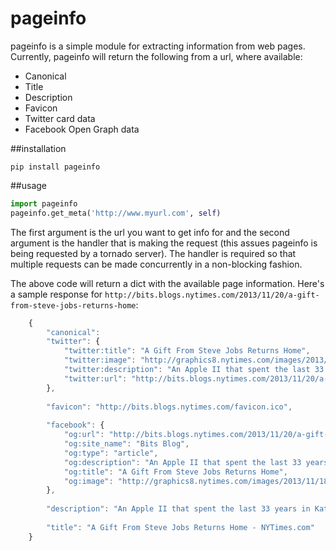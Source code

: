pageinfo
====

pageinfo is a simple module for extracting information from web pages. Currently, pageinfo will return the following from a url, where available:

* Canonical
* Title
* Description
* Favicon
* Twitter card data
* Facebook Open Graph data


##installation

`pip install pageinfo`

##usage

```python
import pageinfo
pageinfo.get_meta('http://www.myurl.com', self)
```
The first argument is the url you want to get info for and the second argument is the handler that is making the request (this assues pageinfo is being requested by a tornado server). The handler is required so that multiple requests can be made concurrently in a non-blocking fashion.

The above code will return a dict with the available page information. Here's a sample response for `http://bits.blogs.nytimes.com/2013/11/20/a-gift-from-steve-jobs-returns-home`:

```javascript
    {   
        "canonical": 
        "twitter": {    
            "twitter:title": "A Gift From Steve Jobs Returns Home",
            "twitter:image": "http://graphics8.nytimes.com/images/2013/11/18/technology/bits-brilliant-jobs/bits-brilliant-jobs-thumbLarge.jpg",
            "twitter:description": "An Apple II that spent the last 33 years in Katmandu, Nepal, most of it packed away in a hospital basement there, was a rare symbol of the charity of Steven P. Jobs.", 
            "twitter:url": "http://bits.blogs.nytimes.com/2013/11/20/a-gift-from-steve-jobs-returns-home/"
        },
    
        "favicon": "http://bits.blogs.nytimes.com/favicon.ico",
    
        "facebook": {    
            "og:url": "http://bits.blogs.nytimes.com/2013/11/20/a-gift-from-steve-jobs-returns-home/",
            "og:site_name": "Bits Blog",
            "og:type": "article",
            "og:description": "An Apple II that spent the last 33 years in Katmandu, Nepal, most of it packed away in a hospital basement there, was a rare symbol of the charity of Steven P. Jobs.", 
            "og:title": "A Gift From Steve Jobs Returns Home",
            "og:image": "http://graphics8.nytimes.com/images/2013/11/18/technology/bits-brilliant-jobs/bits-brilliant-jobs-videoSixteenByNine600.jpg"
        },
    
        "description": "An Apple II that spent the last 33 years in Katmandu, Nepal, most of it packed away in a hospital basement there, was a rare symbol of the charity of Steven P. Jobs.", 
    
        "title": "A Gift From Steve Jobs Returns Home - NYTimes.com"
    }   
```
